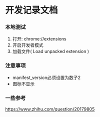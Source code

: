 # 开发记录文档

### 本地测试
1. 打开: chrome://extensions  
2. 开启开发者模式
3. 加载文件( Load unpacked extension )


### 注意事项
* manifest_version必须设置为数子2　
* 图标不显示


### 一些参考
https://www.zhihu.com/question/20179805
